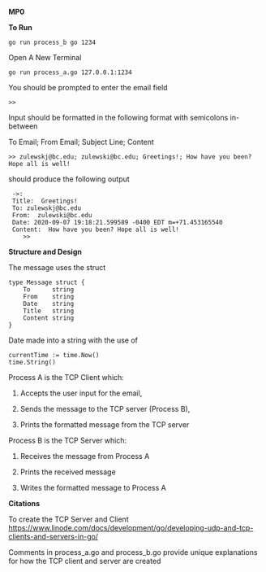 **MP0**


**To Run**

`go run process_b go 1234`

Open A New Terminal

`go run process_a.go 127.0.0.1:1234`

You should be prompted to enter the email field

`>>`

Input should be formatted in the following format with semicolons in-between 

To Email; From Email; Subject Line; Content



`>> zulewskj@bc.edu; zulewski@bc.edu; Greetings!; How have you been? Hope all is well!`

should produce the following output

````
 ->:
 Title:  Greetings!    
 To: zulewskj@bc.edu
 From:  zulewski@bc.edu
 Date: 2020-09-07 19:18:21.599589 -0400 EDT m=+71.453165540
 Content:  How have you been? Hope all is well!
    >>
`````

**Structure and Design**

The message uses the struct
````
type Message struct {
	To      string
	From    string
	Date    string
	Title   string
	Content string
}
````
Date made into a string with the use of
```
currentTime := time.Now()
time.String()
```

Process A is the TCP Client which:

1. Accepts the user input for the email, 

2. Sends the message to the TCP server (Process B), 

3. Prints the formatted message from the TCP server

Process B is the TCP Server which:

1. Receives the message from Process A

2. Prints the received message

3. Writes the formatted message to Process A

**Citations**

To create the TCP Server and Client
https://www.linode.com/docs/development/go/developing-udp-and-tcp-clients-and-servers-in-go/

Comments in process_a.go and process_b.go provide unique explanations for how the TCP client and server are created


